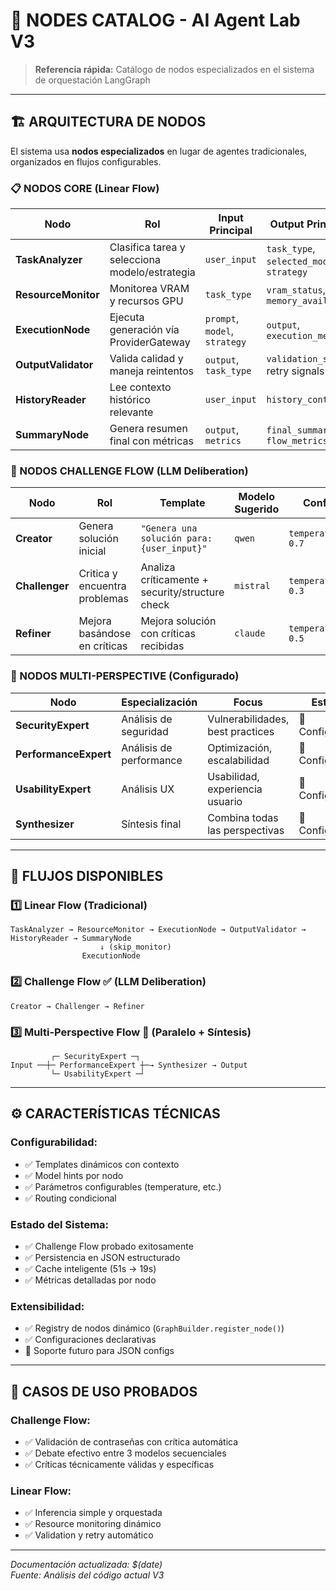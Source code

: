 # 🤖 NODES CATALOG - AI Agent Lab V3

> **Referencia rápida:** Catálogo de nodos especializados en el sistema de orquestación LangGraph

---

## 🏗️ ARQUITECTURA DE NODOS

El sistema usa **nodos especializados** en lugar de agentes tradicionales, organizados en flujos configurables.

### 📋 NODOS CORE (Linear Flow)

| Nodo | Rol | Input Principal | Output Principal | Archivo |
|------|-----|-----------------|------------------|---------|
| **TaskAnalyzer** | Clasifica tarea y selecciona modelo/estrategia | `user_input` | `task_type`, `selected_model`, `strategy` | `task_analyzer_node.py` |
| **ResourceMonitor** | Monitorea VRAM y recursos GPU | `task_type` | `vram_status`, `memory_available` | `resource_monitor_node.py` |  
| **ExecutionNode** | Ejecuta generación vía ProviderGateway | `prompt`, `model`, `strategy` | `output`, `execution_metrics` | `execution_node.py` |
| **OutputValidator** | Valida calidad y maneja reintentos | `output`, `task_type` | `validation_score`, retry signals | `output_validator_node.py` |
| **HistoryReader** | Lee contexto histórico relevante | `user_input` | `history_context` | `history_reader_node.py` |
| **SummaryNode** | Genera resumen final con métricas | `output`, `metrics` | `final_summary`, `flow_metrics` | `summary_node.py` |

### 🥊 NODOS CHALLENGE FLOW (LLM Deliberation)

| Nodo | Rol | Template | Modelo Sugerido | Config |
|------|-----|-----------|-----------------|---------|
| **Creator** | Genera solución inicial | `"Genera una solución para: {user_input}"` | `qwen` | `temperature: 0.7` |
| **Challenger** | Critica y encuentra problemas | Analiza críticamente + security/structure check | `mistral` | `temperature: 0.3` |
| **Refiner** | Mejora basándose en críticas | Mejora solución con críticas recibidas | `claude` | `temperature: 0.5` |

### 🔮 NODOS MULTI-PERSPECTIVE (Configurado)

| Nodo | Especialización | Focus | Estado |
|------|----------------|--------|--------|
| **SecurityExpert** | Análisis de seguridad | Vulnerabilidades, best practices | 🔧 Configurado |
| **PerformanceExpert** | Análisis de performance | Optimización, escalabilidad | 🔧 Configurado |
| **UsabilityExpert** | Análisis UX | Usabilidad, experiencia usuario | 🔧 Configurado |
| **Synthesizer** | Síntesis final | Combina todas las perspectivas | 🔧 Configurado |

---

## 🔄 FLUJOS DISPONIBLES

### 1️⃣ **Linear Flow** (Tradicional)
```
TaskAnalyzer → ResourceMonitor → ExecutionNode → OutputValidator → HistoryReader → SummaryNode
                    ↓ (skip_monitor)
                ExecutionNode
```

### 2️⃣ **Challenge Flow** ✅ (LLM Deliberation)
```
Creator → Challenger → Refiner
```

### 3️⃣ **Multi-Perspective Flow** 🔧 (Paralelo + Síntesis)
```
         ┌─ SecurityExpert ─┐
Input ──┼─ PerformanceExpert ┼─→ Synthesizer → Output
         └─ UsabilityExpert ─┘
```

---

## ⚙️ CARACTERÍSTICAS TÉCNICAS

### **Configurabilidad:**
- ✅ Templates dinámicos con contexto
- ✅ Model hints por nodo  
- ✅ Parámetros configurables (temperature, etc.)
- ✅ Routing condicional

### **Estado del Sistema:**
- ✅ Challenge Flow probado exitosamente
- ✅ Persistencia en JSON estructurado  
- ✅ Cache inteligente (51s → 19s)
- ✅ Métricas detalladas por nodo

### **Extensibilidad:**
- ✅ Registry de nodos dinámico (`GraphBuilder.register_node()`)
- ✅ Configuraciones declarativas
- 🔧 Soporte futuro para JSON configs

---

## 🎯 CASOS DE USO PROBADOS

### **Challenge Flow:**
- ✅ Validación de contraseñas con crítica automática
- ✅ Debate efectivo entre 3 modelos secuenciales
- ✅ Críticas técnicamente válidas y específicas

### **Linear Flow:**
- ✅ Inferencia simple y orquestada
- ✅ Resource monitoring dinámico
- ✅ Validation y retry automático

---

*Documentación actualizada: $(date)*  
*Fuente: Análisis del código actual V3*